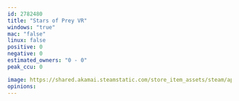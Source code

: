 ```yaml
---
id: 2782480
title: "Stars of Prey VR"
windows: "true"
mac: "false"
linux: false
positive: 0
negative: 0
estimated_owners: "0 - 0"
peak_ccu: 0

image: https://shared.akamai.steamstatic.com/store_item_assets/steam/apps/2782480/header.jpg?t=1708082381
opinions:
---
```

